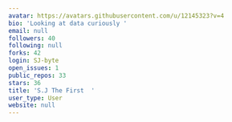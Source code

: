 ```yaml
---
avatar: https://avatars.githubusercontent.com/u/12145323?v=4
bio: 'Looking at data curiously '
email: null
followers: 40
following: null
forks: 42
login: SJ-byte
open_issues: 1
public_repos: 33
stars: 36
title: 'S.J The First  '
user_type: User
website: null
---
```

